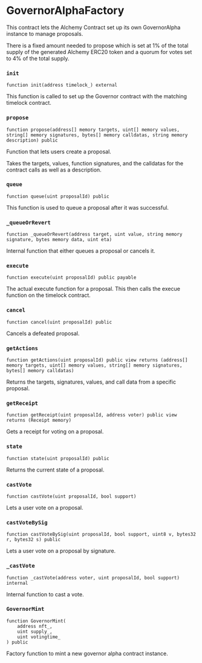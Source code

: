 # GovernorAlphaFactory

This contract lets the Alchemy Contract set up its own GovernorAlpha instance to manage proposals.

There is a fixed amount needed to propose which is set at 1% of the total supply of the generated Alchemy ERC20 token and a quorum for votes set to 4% of the total supply.

### `init`

```text
function init(address timelock_) external
```

This function is called to set up the Governor contract with the matching timelock contract.



### `propose`

```text
function propose(address[] memory targets, uint[] memory values, string[] memory signatures, bytes[] memory calldatas, string memory description) public
```

Function that lets users create a proposal.

Takes the targets, values, function signatures, and the calldatas for the contract calls as well as a description.



### `queue`

```text
function queue(uint proposalId) public
```

This function is used to queue a proposal after it was successful.



### `_queueOrRevert`

```text
function _queueOrRevert(address target, uint value, string memory signature, bytes memory data, uint eta)
```

Internal function that either queues a proposal or cancels it.



### `execute`

```text
function execute(uint proposalId) public payable
```

The actual execute function for a proposal. This then calls the execue function on the timelock contract.

### `cancel`

```text
function cancel(uint proposalId) public
```

Cancels a defeated proposal.



### `getActions`

```text
function getActions(uint proposalId) public view returns (address[] memory targets, uint[] memory values, string[] memory signatures, bytes[] memory calldatas)
```

Returns the targets, signatures, values, and call data from a specific proposal.



### `getReceipt`

```text
function getReceipt(uint proposalId, address voter) public view returns (Receipt memory)
```

Gets a receipt for voting on a proposal.



### `state`

```text
function state(uint proposalId) public
```

Returns the current state of a proposal.



### `castVote`

```text
function castVote(uint proposalId, bool support)
```

Lets a user vote on a proposal.



### `castVoteBySig`

```text
function castVoteBySig(uint proposalId, bool support, uint8 v, bytes32 r, bytes32 s) public
```

Lets a user vote on a proposal by signature.



### `_castVote`

```text
function _castVote(address voter, uint proposalId, bool support) internal
```

Internal function to cast a vote.



### `GovernorMint`

```text
function GovernorMint(
    address nft_,
    uint supply_,
    uint votingtime_
) public
```

Factory function to mint a new governor alpha contract instance.



